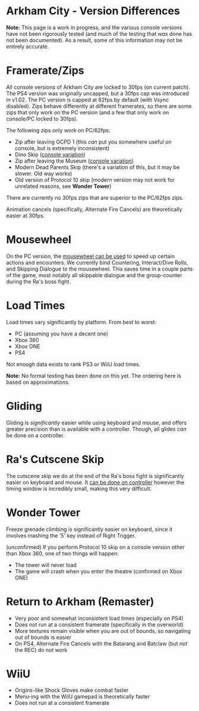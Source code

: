 # Arkham City - Version Differences

**Note:** This page is a work in progress, and the various console versions have not been rigorously tested (and much of the testing that *was* done has not been documented). As a result, some of this information may not be entirely accurate.

# Framerate/Zips

All console versions of Arkham City are locked to 30fps (on current patch). The PS4 version was originally uncapped, but a 30fps cap was introduced in v1.02. The PC version is capped at 62fps by default (with Vsync disabled). Zips behave differently at different framerates, so there are some zips that only work on the PC version (and a few that only work on console/PC locked to 30fps).

The following zips only work on PC/62fps:
- Zip after leaving GCPD 1 (this *can* put you somewhere useful on console, but is extremely inconsistent)
- Dino Skip ([console variation](https://youtu.be/q54ir8qoIMw))
- Zip after leaving the Museum ([console variation](https://youtu.be/j7lyDLefbZ4))
- Modern Dead Parents Skip (there's a variation of this, but it may be slower. Old way works)
- Old version of Protocol 10 skip (modern version may not work for unrelated reasons, see **Wonder Tower**)

There are currently no 30fps zips that are superior to the PC/62fps zips.

Animation cancels (specifically, Alternate Fire Cancels) are theoretically easier at 30fps.

# Mousewheel

On the PC version, the [mousewheel can be used](https://arkhamspeedrunningwiki.github.io/page.html?page=Guides/City/Mousewheel) to speed up certain actions and encounters. We currently bind Countering, Interact/Dive Rolls, and Skipping Dialogue to the mousewheel. This saves time in a couple parts of the game, most notably all skippable dialogue and the group-counter during the Ra's boss fight.

# Load Times
Load times vary significantly by platform. From best to worst:
- PC (assuming you have a decent one)
- Xbox 360
- Xbox ONE
- PS4

Not enough data exists to rank PS3 or WiiU load times.

**Note:** No formal testing has been done on this yet. The ordering here is based on approximations.

# Gliding

Gliding is *significantly* easier while using keyboard and mouse, and offers greater precision than is available with a controller. Though, all glides *can* be done on a controller.

# Ra's Cutscene Skip

The cutscene skip we do at the end of the Ra's boss fight is significantly easier on keyboard and mouse. It [can be done on controller](https://clips.twitch.tv/HeadstrongJollyBaconBrainSlug) however the timing window is incredibly small, making this very difficult.

# Wonder Tower
Freeze grenade climbing is significantly easier on keyboard, since it involves mashing the '5' key instead of Right Trigger.

(unconfirmed) If you perform Protocol 10 skip on a console version other than Xbox 360, one of two things will happen:
* The tower will never load
* The game will crash when you enter the theatre (confirmed on Xbox ONE)

# Return to Arkham (Remaster)
- Very poor and somewhat inconsistent load times (especially on PS4)
- Does not run at a consistent framerate (specifically in the overworld)
- More textures remain visible when you are out of bounds, so navigating out of bounds is easier
- On PS4, Alternate Fire Cancels with the Batarang and Batclaw (but *not* the REC) do not work

# WiiU

* Origins-like Shock Gloves make combat faster
* Menu-ing with the WiiU gamepad is theoretically faster
* Does not run at a consistent framerate
